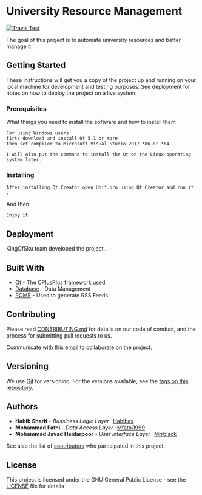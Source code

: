 # University Resource Management
[![Travis Test](https://img.shields.io/travis/orangehrm/orangehrm/master.svg)](https://travis-ci.org/orangehrm/orangehrm)

The goal of this project is to automate university resources and better manage it

## Getting Started

These instructions will get you a copy of the project up and running on your local machine for development and testing purposes. See deployment for notes on how to deploy the project on a live system.

### Prerequisites

What things you need to install the software and how to install them

```
For using Windows users:
firts download and install Qt 5.1 or more
then set compiler to Microsoft Visual Studio 2017 *86 or *64 

```
```
I will also put the command to install the Qt on the Linux operating system later.
```
### Installing

```
After installing Qt Creator open Uni*.pro using Qt Creator and run it .
```

And then

```
Enjoy it 
```

## Deployment

KingOfSku team developed the project .

## Built With

* [Qt](http://www.qt.io/) - The CPlusPlus framework used
* [Database](https://www.mysql.com//) - Data Management
* [ROME](https://rometools.github.io/rome/) - Used to generate RSS Feeds

## Contributing

Please read [CONTRIBUTING.md](https://gist.github.com/PurpleBooth/b24679402957c63ec426) for details on our code of conduct, and the process for submitting pull requests to us.

Communicate with this [email](email@heidarpoor.ir) to collaborate on the project.
## Versioning

We use [Git](https://git-scm.com/) for versioning. For the versions available, see the [tags on this repository](https://github.com/mrrblack/University-resource-management/tags). 

## Authors

* **Habib Sharif** - *Bussiness Logic Layer* -[Habibax](https://github.com/habibax) 
* **Mohammad Fathi** - *Data Access Layer* -[Mfathi1999](https://github.com/mfathi1999) 
* **Mohammad Javad Heidarpoor** - *User interface Layer* -[Mrrblack](http://www.heidarpoor.ir/)


See also the list of [contributors](https://github.com/mrrblack/University-resource-management/graphs/contributors) who participated in this project.

## License

This project is licensed under the GNU General Public License - see the [LICENSE](https://github.com/mrrblack/University-resource-management/blob/master/LICENSE) file for details

<!--
<b>Model/View Programming<b/>


ntroduction to Model/View Programming

Qt contains a set of item view classes that use a model/view architecture to manage the relationship between data and the way it is presented to the user. The separation of functionality introduced by this architecture gives developers greater flexibility to customize the presentation of items, and provides a standard model interface to allow a wide range of data sources to be used with existing item views. In this document, we give a brief introduction to the model/view paradigm, outline the concepts involved, and describe the architecture of the item view system. Each of the components in the architecture is explained, and examples are given that show how to use the classes provided.

The model/view architecture

Model-View-Controller (MVC) is a design pattern originating from Smalltalk that is often used when building user interfaces. In Design Patterns, Gamma et al. 

MVC consists of three kinds of objects. The Model is the application object, the View is its screen presentation, and the Controller defines the way the user interface reacts to user input. Before MVC, user interface designs tended to lump these objects together. MVC decouples them to increase flexibility and reuse.

If the view and the controller objects are combined, the result is the model/view architecture. This still separates the way that data is stored from the way that it is presented to the user, but provides a simpler framework based on the same principles. This separation makes it possible to display the same data in several different views, and to implement new types of views, without changing the underlying data structures. To allow flexible handling of user input, we introduce the concept of the delegate. The advantage of having a delegate in this framework is that it allows the way items of data are rendered and edited to be customized.

![Model/view programming plot](https://github.com/mrrblack/University-resource-management/blob/signup/Images/modelview-overview.png)
Learning part 


Style Sheet in Qt 

https://www.youtube.com/watch?v=_aRdImaNeU0

Start with mysql database 

https://www.youtube.com/watch?v=rjp2msIfalE  //mute teacher 

https://www.youtube.com/watch?v=_u7TcjIDNzw //persion teacher

QSqlQuery Class

https://doc.qt.io/qt-5/qsqlquery.html

Dynamic pushbotton

https://www.youtube.com/watch?v=l8mh2D_t5sY

File Operation in Cpp

https://www.youtube.com/watch?v=7Oy62v757JQ

https://www.youtube.com/watch?v=Mar3KC3Y8pc


A very usefull repository 

==================================================

1. Constructor & Destructor

2. Exception Handling

3. File Handling

4. Input Ouput : Basic input output in C++

5. Operator Overloading

6. Other-Porgrams

7. STL : Standard Template Library

==================================================

https://github.com/prakhargvp/CPP

-->

